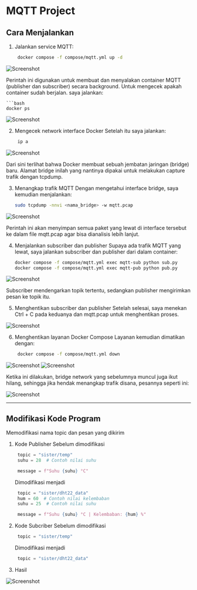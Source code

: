# MQTT Project
## Cara Menjalankan

1. Jalankan service MQTT:
   
   ```bash
    docker compose -f compose/mqtt.yml up -d

![Screenshot](/MQTT/images/docker_up-d_start.png)

Perintah ini digunakan untuk membuat dan menyalakan container MQTT (publisher dan subscriber) secara background.
Untuk mengecek apakah container sudah berjalan. saya jalankan:
    
    ```bash
    docker ps

![Screenshot](/MQTT/images/docker_ps.png)

2. Mengecek network interface Docker
Setelah itu saya jalankan:
    
    ```bash
     ip a

![Screenshot](/MQTT/images/ip-a.png)


Dari sini terlihat bahwa Docker membuat sebuah jembatan jaringan (bridge) baru. Alamat bridge inilah yang nantinya dipakai untuk melakukan capture trafik dengan tcpdump.

3. Menangkap trafik MQTT
Dengan mengetahui interface bridge, saya kemudian menjalankan:
    
    ```bash
    sudo tcpdump -nnvi <nama_bridge> -w mqtt.pcap

![Screenshot](/MQTT/images/menangkap-trafik.png)

Perintah ini akan menyimpan semua paket yang lewat di interface tersebut ke dalam file mqtt.pcap agar bisa dianalisis lebih lanjut.

4. Menjalankan subscriber dan publisher
Supaya ada trafik MQTT yang lewat, saya jalankan subscriber dan publisher dari dalam container:
    
    ```bash
    docker compose -f compose/mqtt.yml exec mqtt-sub python sub.py
    docker compose -f compose/mqtt.yml exec mqtt-pub python pub.py

![Screenshot](/MQTT/images/menangkap-trafik.png)

Subscriber mendengarkan topik tertentu, sedangkan publisher mengirimkan pesan ke topik itu.

5. Menghentikan subscriber dan publisher
Setelah selesai, saya menekan Ctrl + C pada keduanya dan mqtt.pcap untuk menghentikan proses.

![Screenshot](/MQTT/images/menutup-tangkapan.png)

6. Menghentikan layanan Docker Compose
Layanan kemudian dimatikan dengan:
    
    ```bash
     docker compose -f compose/mqtt.yml down

![Screenshot](/MQTT/images/docker-otw-down.png)
![Screenshot](/MQTT/images/docker-removed.png)

Ketika ini dilakukan, bridge network yang sebelumnya muncul juga ikut hilang, sehingga jika hendak menangkap trafik disana, pesannya seperti ini:

![Screenshot](/MQTT/images/bridge-notfound.png)

-----------------------------------------------------------------------------------------------

## Modifikasi Kode Program

Memodifikasi nama topic dan pesan yang dikirim

1. Kode Publisher 
Sebelum dimodifikasi 

    ```python
     topic = "sister/temp"
     suhu = 28  # Contoh nilai suhu

     message = f"Suhu {suhu} °C"
    ```
    Dimodifikasi menjadi
    ```python
     topic = "sister/dht22_data"
     hum = 60  # Contoh nilai kelembaban
     suhu = 25  # Contoh nilai suhu

     message = f"Suhu {suhu} °C | Kelembaban: {hum} %"
    ```
2. Kode Subcriber 
Sebelum dimodifikasi

    ```python
     topic = "sister/temp"
    ```
    Dimodifikasi menjadi
    ```python
     topic = "sister/dht22_data"
    ```
3. Hasil 

![Screenshot](/MQTT/images/hasil-modif.png)





